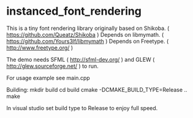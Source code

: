 instanced_font_rendering
========================

This is a tiny font rendering library originally based on Shikoba. ( https://github.com/Queatz/Shikoba )
Depends on libmymath. ( https://github.com/Yours3lf/libmymath )
Depends on Freetype. ( http://www.freetype.org/ )

The demo needs SFML ( http://sfml-dev.org/ ) and GLEW ( http://glew.sourceforge.net/ ) to run.

For usage example see main.cpp

Building:
mkdir build
cd build
cmake -DCMAKE_BUILD_TYPE=Release .. 
make

In visual studio set build type to Release to enjoy full speed.